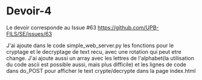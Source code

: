 # Devoir-4

Le devoir corresponde au Issue #63 https://github.com/UPB-FILS/SE/issues/63

J'ai ajoute dans le code simple_web_server.py les fonctions pour le cryptage et le decryptage de text recu, avec une rotation qui peut etre change. J'ai ajoute aussi un array avec les lettres de l'alphabet(la utilisation du code ascii est possible aussi, mais plus difficile) et les lignes de code dans do_POST pour afficher le text crypte/decrypte dans la page index.html

